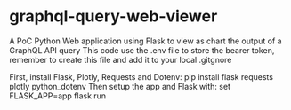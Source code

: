 # graphql-query-web-viewer
A PoC Python Web application using Flask to view as chart the output of a GraphQL API query
This code use the .env file to store the bearer token, remember to create this file and add it to your local .gitgnore

First, install Flask, Plotly, Requests and Dotenv: pip install flask requests plotly python_dotenv
Then setup the app and Flask with:
set FLASK_APP=app
flask run
